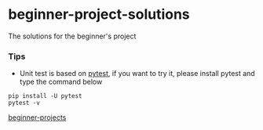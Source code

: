 # beginner-project-solutions
The solutions for the beginner's project

### Tips
* Unit test is based on [pytest](https://docs.pytest.org/en/latest/), if you want to try it, please install pytest and type the command below
```
pip install -U pytest
pytest -v
``` 

[beginner-projects](https://github.com/jorgegonzalez/beginner-projects)
